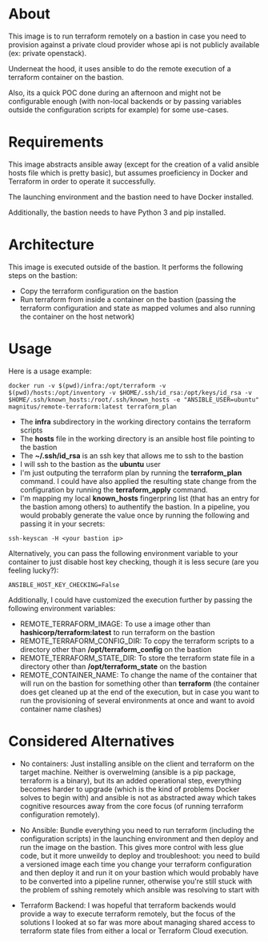 # About

This image is to run terraform remotely on a bastion in case you need to provision against a private cloud provider whose api is not publicly available (ex: private openstack).

Underneat the hood, it uses ansible to do the remote execution of a terraform container on the bastion.

Also, its a quick POC done during an afternoon and might not be configurable enough (with non-local backends or by passing variables outside the configuration scripts for example) for some use-cases.

# Requirements

This image abstracts ansible away (except for the creation of a valid ansible hosts file which is pretty basic), but assumes proeficiency in Docker and Terraform in order to operate it successfully.

The launching environment and the bastion need to have Docker installed. 

Additionally, the bastion needs to have Python 3 and pip installed.

# Architecture

This image is executed outside of the bastion. It performs the following steps on the bastion:
- Copy the terraform configuration on the bastion
- Run terraform from inside a container on the bastion (passing the terraform configuration and state as mapped volumes and also running the container on the host network)

# Usage

Here is a usage example:

```
docker run -v $(pwd)/infra:/opt/terraform -v $(pwd)/hosts:/opt/inventory -v $HOME/.ssh/id_rsa:/opt/keys/id_rsa -v $HOME/.ssh/known_hosts:/root/.ssh/known_hosts -e "ANSIBLE_USER=ubuntu" magnitus/remote-terraform:latest terraform_plan
```

- The **infra** subdirectory in the working directory contains the terraform scripts
- The **hosts** file in the working directory is an ansible host file pointing to the bastion
- The **~/.ssh/id_rsa** is an ssh key that allows me to ssh to the bastion
- I will ssh to the bastion as the **ubuntu** user
- I'm just outputing the terraform plan by running the **terraform_plan** command. I could have also applied the resulting state change from the configuration by running the **terraform_apply** command.
- I'm mapping my local **known_hosts** fingerpring list (that has an entry for the bastion among others) to authentify the bastion. In a pipeline, you would probably generate the value once by running the following and passing it in your secrets:

```
ssh-keyscan -H <your bastion ip>
```

Alternatively, you can pass the following environment variable to your container to just disable host key checking, though it is less secure (are you feeling lucky?):

```
ANSIBLE_HOST_KEY_CHECKING=False
```

Additionally, I could have customized the execution further by passing the following environment variables:

- REMOTE_TERRAFORM_IMAGE: To use a image other than **hashicorp/terraform:latest** to run terraform on the bastion
- REMOTE_TERRAFORM_CONFIG_DIR: To copy the terraform scripts to a directory other than **/opt/terraform_config** on the bastion
- REMOTE_TERRAFORM_STATE_DIR: To store the terraform state file in a directory other than **/opt/terraform_state** on the bastion
- REMOTE_CONTAINER_NAME: To change the name of the container that will run on the bastion for something other than **terraform** (the container does get cleaned up at the end of the execution, but in case you want to run the provisioning of several environments at once and want to avoid container name clashes)

# Considered Alternatives

- No containers: Just installing ansible on the client and terraform on the target machine. Neither is overwelming (ansible is a pip package, terraform is a binary), but its an added operational step, everything becomes harder to upgrade (which is the kind of problems Docker solves to begin with) and ansible is not as abstracted away which takes cognitive resources away from the core focus (of running terraform configuration remotely).

- No Ansible: Bundle everything you need to run terraform (including the configuration scripts) in the launching environment and then deploy and run the image on the bastion. This gives more control with less glue code, but it more unweildy to deploy and troubleshoot: you need to build a versioned image each time you change your terraform configuration and then deploy it and run it on your bastion which would probably have to be converted into a pipeline runner, otherwise you're still stuck with the problem of sshing remotely which ansible was resolving to start with

- Terraform Backend: I was hopeful that terraform backends would provide a way to execute terraform remotely, but the focus of the solutions I looked at so far was more about managing shared access to terraform state files from either a local or Terraform Cloud execution.